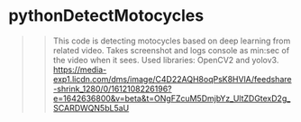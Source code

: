 # pythonDetectMotocycles
>>This code is detecting motocycles based on deep learning from related video. Takes screenshot and logs console as min:sec of the video when it sees.
>>Used libraries: OpenCV2 and yolov3.
>>https://media-exp1.licdn.com/dms/image/C4D22AQH8oqPsK8HVlA/feedshare-shrink_1280/0/1612108226196?e=1642636800&v=beta&t=ONgFZcuM5DmjbYz_UltZDGtexD2g_SCARDWQN5bL5aU
